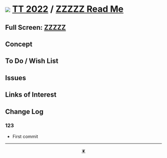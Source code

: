 # [![](https://pushme-pullyou.github.io/tootoo-2022/lib/assets/icons/mark-github.svg )](https://github.com/pushme-pullyou/tootoo-2022/ "Source code on GitHub" ) [TT 2022]( https://pushme-pullyou.github.io/tootoo-2022/ "Home page" ) / [ZZZZZ Read Me]( https://pushme-pullyou.github.io/tootoo-2022/#xxxxx/README.md)


<!--@@@
<div class=iframe-resize ><iframe src=https://pushme-pullyou.github.io/tootoo-2022/ xxxxx/ height=100% width=100% ></iframe></div>
_"ZZZZZ" in a resizable window. One finger to rotate. Two to zoom._
@@@-->

## Full Screen: [ZZZZZ]( https://pushme-pullyou.github.io/tootoo-2022/xxxxx/ )


## Concept


## To Do / Wish List


## Issues


## Links of Interest


## Change Log


### 123

* First commit


***

<center title="Hello! Click me to go up to the top" ><a class=aDingbat href=javascript:window.main.scrollTo(0,0);> ❦ </a></center>
